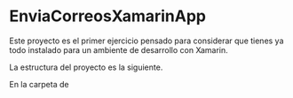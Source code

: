 # EnviaCorreosXamarinApp
Este proyecto es el primer ejercicio pensado para considerar que tienes ya todo instalado para un ambiente de desarrollo con Xamarin.

La estructura del proyecto es la siguiente.

En la carpeta de 
